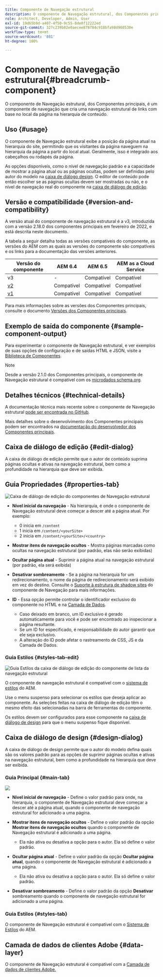 ```yaml
---
title: Componente de Navegação estrutural
description: O componente de Navegação estrutural, dos Componentes principais, é um componente de navegação que cria uma navegação estrutural de links com base no local da página na hierarquia de conteúdo.
role: Architect, Developer, Admin, User
exl-id: 19d65b9d-a407-4f50-9c55-8de0f12222ed
source-git-commit: 327c239b02e0aecee878784c918bfa98d960530e
workflow-type: tm+mt
source-wordcount: '801'
ht-degree: 100%

---
```


# Componente de Navegação estrutural{#breadcrumb-component}

O componente de Navegação estrutural, dos Componentes principais, é um componente de navegação que cria uma navegação estrutural de links com base no local da página na hierarquia de conteúdo.

## Uso {#usage}

O componente de Navegação estrutural exibe a posição da página atual na hierarquia do site, permitindo que os visitantes da página naveguem na hierarquia da página a partir do local atual. Geralmente, isso é integrado aos cabeçalhos ou rodapés da página.

As opções disponíveis, como o nível de navegação padrão e a capacidade de mostrar a página atual ou as páginas ocultas, podem ser definidas pelo autor do modelo na [caixa de diálogo design](#design-dialog). O editor de conteúdo pode então escolher se as páginas ocultas devem ser mostradas ou não, e o nível de navegação real do componente na [caixa de diálogo de edição](#edit-dialog).

## Versão e compatibilidade {#version-and-compatibility}

A versão atual do componente de navegação estrutural é a v3, introduzida com a versão 2.18.0 dos componentes principais em fevereiro de 2022, e está descrita neste documento.

A tabela a seguir detalha todas as versões compatíveis do componente, as versões do AEM com as quais as versões do componente são compatíveis e os links para a documentação das versões anteriores.

| Versão do componente | AEM 6.4 | AEM 6.5 | AEM as a Cloud Service |
|--- | --- |--- |---|
| v3 | - | Compatível | Compatível |
| [v2](v2/breadcrumb.md) | Compatível | Compatível | Compatível |
| [v1](v1/breadcrumb-v1.md) | Compatível | Compatível | Compatível |

Para mais informações sobre as versões dos Componentes principais, consulte o documento [Versões dos Componentes principais](/help/versions.md).

## Exemplo de saída do componente {#sample-component-output}

Para experimentar o componente de Navegação estrutural, e ver exemplos de suas opções de configuração e de saídas HTML e JSON, visite a [Biblioteca de Componentes](https://adobe.com/go/aem_cmp_library_breadcrumb_br).

>[!NOTE]
>
>Desde a versão 2.1.0 dos Componentes principais, o componente de Navegação estrutural é compatível com os [microdados schema.org](https://schema.org/BreadcrumbList).

## Detalhes técnicos {#technical-details}

A documentação técnica mais recente sobre o componente de Navegação estrutural [pode ser encontrada no GitHub](https://adobe.com/go/aem_cmp_tech_breadcrumb_v3_br).

Mais detalhes sobre o desenvolvimento dos Componentes principais podem ser encontrados na [documentação do desenvolvedor dos Componentes principais](/help/developing/overview.md).

## Caixa de diálogo de edição {#edit-dialog}

A caixa de diálogo de edição permite que o autor de conteúdo suprima páginas ocultas e ativas na navegação estrutural, bem como a profundidade na hierarquia que deve ser exibida.

## Guia Propriedades {#properties-tab}

![Caixa de diálogo de edição do componentes de Navegação estrutural](/help/assets/breadcrumb-edit.png)

* **Nível inicial da navegação** - Na hierarquia, é onde o componente de Navegação estrutural deve começar a descer até a página atual. Por exemplo:

   * 0 inicia em `/content`
   * 1 inicia em `/content/<yourSite>`
   * 2 inicia em `/content/<yourSite>/<country>`

* **Mostrar itens de navegação ocultos** - Mostra páginas marcadas como ocultas na navegação estrutural (por padrão, elas não serão exibidas)
* **Ocultar página atual** - Suprimir a página atual na navegação estrutural (por padrão, ela será exibida)
* **Desativar sombreamento** - Se a página na hierarquia for um redirecionamento, o nome da página de redirecionamento será exibido em vez do destino. Consulte o [Suporte à estrutura de shadow sites](navigation.md#shadow-structure) do componente de Navegação para mais informações.
* **ID** - Essa opção permite controlar o identificador exclusivo do componente no HTML e na [Camada de Dados](/help/developing/data-layer/overview.md).
   * Caso deixado em branco, um ID exclusivo é gerado automaticamente para você e pode ser encontrado ao inspecionar a página resultante.
   * Se um ID for especificado, é responsabilidade do autor garantir que ele seja exclusivo.
   * A alteração do ID pode afetar o rastreamento de CSS, JS e da Camada de Dados.

### Guia Estilos {#styles-tab-edit}

![Guia Estilos da caixa de diálogo de edição do componente de lista da navegação estrutural](/help/assets/breadcrumb-edit-styles.png)

O componente de navegação estrutural é compatível com o [sistema de estilos](/help/get-started/authoring.md#component-styling) do AEM.

Use o menu suspenso para selecionar os estilos que deseja aplicar ao componente. As seleções feitas na caixa de diálogo de edição têm o mesmo efeito das selecionadas na barra de ferramentas do componente.

Os estilos devem ser configurados para esse componente na [caixa de diálogo de design](#design-dialog) para que o menu suspenso fique disponível.

## Caixa de diálogo de design {#design-dialog}

A caixa de diálogo de design permite que o autor do modelo defina quais são os valores padrão para as opções de suprimir páginas ocultas e ativas na navegação estrutural, bem como a profundidade na hierarquia que deve ser exibida.

### Guia Principal {#main-tab}

![](/help/assets/breadcrumb-design.png)

* **Nível inicial de navegação** - Define o valor padrão para onde, na hierarquia, o componente de Navegação estrutural deve começar a descer até a página atual, quando o componente de navegação estrutural for adicionado a uma página.
* **Mostrar itens de navegação ocultos** - Define o valor padrão da opção **Mostrar itens de navegação ocultos** quando o componente de Navegação estrutural é adicionado a uma página.

   * Ela não ativa ou desativa a opção para o autor. Ela só define o valor padrão.

* **Ocultar página atual** - Define o valor padrão da opção **Ocultar página atual**, quando o componente de Navegação estrutural é adicionado a uma página.

   * Ela não ativa ou desativa a opção para o autor. Ela só define o valor padrão.

* **Desativar sombreamento** - Define o valor padrão da opção **Desativar** sombreamento quando o componente de navegação estrutural for adicionado a uma página.

### Guia Estilos {#styles-tab}

O componente de Navegação estrutural é compatível com o [Sistema de Estilos](/help/get-started/authoring.md#component-styling) do AEM.

## Camada de dados de clientes Adobe {#data-layer}

O componente de Navegação estrutural é compatível com a [Camada de dados de clientes Adobe.](/help/developing/data-layer/overview.md)
